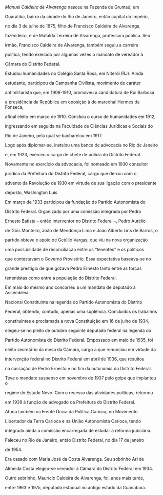 

*Manuel Caldeira de Alvarenga* nasceu na Fazenda de Grumaú, em

Guaratiba, bairro da cidade do Rio de Janeiro, então capital do Império,

no dia 3 de julho de 1875, filho de Francisco Caldeira de Alvarenga,

fazendeiro, e de Mafalda Teixeira de Alvarenga, professora pública. Seu

irmão, Francisco Caldeira de Alvarenga, também seguiu a carreira

política, tendo exercido por algumas vezes o mandato de vereador à

Câmara do Distrito Federal.



Estudou humanidades no Colégio Santa Rosa, em Niterói (RJ). Ainda

estudante, participou da Campanha Civilista, movimento de caráter

antimilitarista que, em 1909-1910, promoveu a candidatura de Rui Barbosa

à presidência da República em oposição à do marechal Hermes da Fonseca,

afinal eleito em março de 1910. Concluiu o curso de humanidades em 1912,

ingressando em seguida na Faculdade de Ciências Jurídicas e Sociais do

Rio de Janeiro, pela qual se bacharelou em 1917.



Logo após diplomar-se, instalou uma banca de advocacia no Rio de Janeiro

e, em 1923, exerceu o cargo de chefe de polícia do Distrito Federal.

Novamente no exercício da advocacia, foi nomeado em 1930 consultor

jurídico da Prefeitura do Distrito Federal, cargo que deixou com o

advento da Revolução de 1930 em virtude de sua ligação com o presidente

deposto, Washington Luís.



Em março de 1933 participou da fundação do Partido Autonomista do

Distrito Federal. Organizado por uma comissão integrada por Pedro

Ernesto Batista – então interventor no Distrito Federal –, Pedro Aurélio

de Góis Monteiro, João de Mendonça Lima e João Alberto Lins de Barros, o

partido obteve o apoio de Getúlio Vargas, que viu na nova organização

uma possibilidade de reconciliação entre os “tenentes” e os políticos

que contestavam o Governo Provisório. Essa expectativa baseava-se no

grande prestígio de que gozava Pedro Ernesto tanto entre as forças

tenentistas como entre a população do Distrito Federal.



Em maio do mesmo ano concorreu a um mandato de deputado à Assembleia

Nacional Constituinte na legenda do Partido Autonomista do Distrito

Federal, obtendo, contudo, apenas uma suplência. Concluídos os trabalhos

constituintes e proclamada a nova Constituição em 16 de julho de 1934,

elegeu-se no pleito de outubro seguinte deputado federal na legenda do

Partido Autonomista do Distrito Federal. Empossado em maio de 1935, foi

eleito secretário da mesa da Câmara, cargo a que renunciou em virtude da

intervenção federal no Distrito Federal em abril de 1936, que resultou

na cassação de Pedro Ernesto e no fim da autonomia do Distrito Federal.

Teve o mandato suspenso em novembro de 1937 pelo golpe que implantou o

regime do Estado Novo. Com o recesso das atividades políticas, retornou

em 1939 à função de advogado da Prefeitura do Distrito Federal.



Atuou também na Frente Única da Política Carioca, no Movimento

Libertador da Terra Carioca e na União Autonomista Carioca, tendo

integrado ainda a comissão encarregada de estudar a reforma judiciária.



Faleceu no Rio de Janeiro, então Distrito Federal, no dia 17 de janeiro

de 1954.



Era casado com Maria José da Costa Alvarenga. Seu sobrinho Ari de

Almeida Costa elegeu-se vereador à Câmara do Distrito Federal em 1934.

Outro sobrinho, Maurício Caldeira de Alvarenga, foi, anos mais tarde,

entre 1963 e 1975, deputado estadual no antigo estado da Guanabara.



